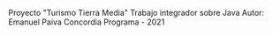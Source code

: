 Proyecto "Turismo Tierra Media" 
Trabajo integrador sobre Java
Autor: Emanuel Paiva
Concordia Programa - 2021